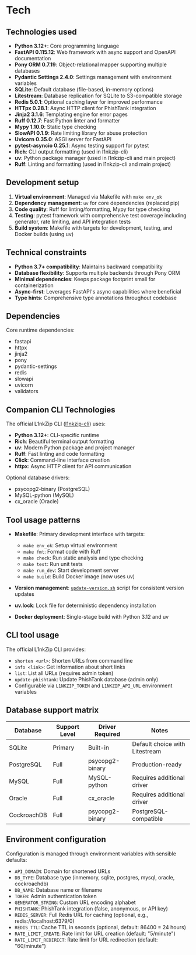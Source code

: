 # Tech

## Technologies used
- **Python 3.12+**: Core programming language
- **FastAPI 0.115.12**: Web framework with async support and OpenAPI documentation
- **Pony ORM 0.7.19**: Object-relational mapper supporting multiple databases
- **Pydantic Settings 2.4.0**: Settings management with environment variables
- **SQLite**: Default database (file-based, in-memory options)
- **Litestream**: Database replication for SQLite to S3-compatible storage
- **Redis 5.0.1**: Optional caching layer for improved performance
- **HTTpx 0.28.1**: Async HTTP client for PhishTank integration
- **Jinja2 3.1.6**: Templating engine for error pages
- **Ruff 0.12.7**: Fast Python linter and formatter
- **Mypy 1.10.0**: Static type checking
- **SlowAPI 0.1.9**: Rate limiting library for abuse protection
- **Uvicorn 0.35.0**: ASGI server for FastAPI
- **pytest-asyncio 0.25.1**: Async testing support for pytest
- **Rich**: CLI output formatting (used in l1nkzip-cli)
- **uv**: Python package manager (used in l1nkzip-cli and main project)
- **Ruff**: Linting and formatting (used in l1nkzip-cli and main project)

## Development setup
1. **Virtual environment**: Managed via Makefile with `make env_ok`
2. **Dependency management**: `uv` for core dependencies (replaced pip)
3. **Code quality**: Ruff for linting/formatting, Mypy for type checking
4. **Testing**: pytest framework with comprehensive test coverage including generator, rate limiting, and API integration tests
5. **Build system**: Makefile with targets for development, testing, and Docker builds (using uv)

## Technical constraints
- **Python 3.7+ compatibility**: Maintains backward compatibility
- **Database flexibility**: Supports multiple backends through Pony ORM
- **Minimal dependencies**: Keeps package footprint small for containerization
- **Async-first**: Leverages FastAPI's async capabilities where beneficial
- **Type hints**: Comprehensive type annotations throughout codebase

## Dependencies
Core runtime dependencies:
- fastapi
- httpx
- jinja2
- pony
- pydantic-settings
- redis
- slowapi
- uvicorn
- validators

## Companion CLI Technologies
The official L1nkZip CLI ([l1nkzip-cli](https://github.com/dorogoy/l1nkzip-cli)) uses:
- **Python 3.12+**: CLI-specific runtime
- **Rich**: Beautiful terminal output formatting
- **uv**: Modern Python package and project manager
- **Ruff**: Fast linting and code formatting
- **Click**: Command-line interface creation
- **httpx**: Async HTTP client for API communication

Optional database drivers:
- psycopg2-binary (PostgreSQL)
- MySQL-python (MySQL)
- cx_oracle (Oracle)

## Tool usage patterns
- **Makefile**: Primary development interface with targets:
  - `make env_ok`: Setup virtual environment
  - `make fmt`: Format code with Ruff
  - `make check`: Run static analysis and type checking
  - `make test`: Run unit tests
  - `make run_dev`: Start development server
  - `make build`: Build Docker image (now uses uv)

- **Version management**: [`update-version.sh`](update-version.sh:1) script for consistent version updates
- **uv.lock**: Lock file for deterministic dependency installation

- **Docker deployment**: Single-stage build with Python 3.12 and uv

## CLI tool usage
The official L1nkZip CLI provides:
- `shorten <url>`: Shorten URLs from command line
- `info <link>`: Get information about short links
- `list`: List all URLs (requires admin token)
- `update-phishtank`: Update PhishTank database (admin only)
- Configurable via `L1NKZIP_TOKEN` and `L1NKZIP_API_URL` environment variables

## Database support matrix
| Database | Support Level | Driver Required | Notes |
|----------|---------------|-----------------|-------|
| SQLite   | Primary       | Built-in        | Default choice with Litestream |
| PostgreSQL | Full        | psycopg2-binary | Production-ready |
| MySQL    | Full          | MySQL-python    | Requires additional driver |
| Oracle   | Full          | cx_oracle       | Requires additional driver |
| CockroachDB | Full       | psycopg2-binary | PostgreSQL-compatible |

## Environment configuration
Configuration is managed through environment variables with sensible defaults:
- `API_DOMAIN`: Domain for shortened URLs
- `DB_TYPE`: Database type (inmemory, sqlite, postgres, mysql, oracle, cockroachdb)
- `DB_NAME`: Database name or filename
- `TOKEN`: Admin authentication token
- `GENERATOR_STRING`: Custom URL encoding alphabet
- `PHISHTANK`: PhishTank integration (false, anonymous, or API key)
- `REDIS_SERVER`: Full Redis URL for caching (optional, e.g., redis://localhost:6379/0)
- `REDIS_TTL`: Cache TTL in seconds (optional, default: 86400 = 24 hours)
- `RATE_LIMIT_CREATE`: Rate limit for URL creation (default: "5/minute")
- `RATE_LIMIT_REDIRECT`: Rate limit for URL redirection (default: "60/minute")
